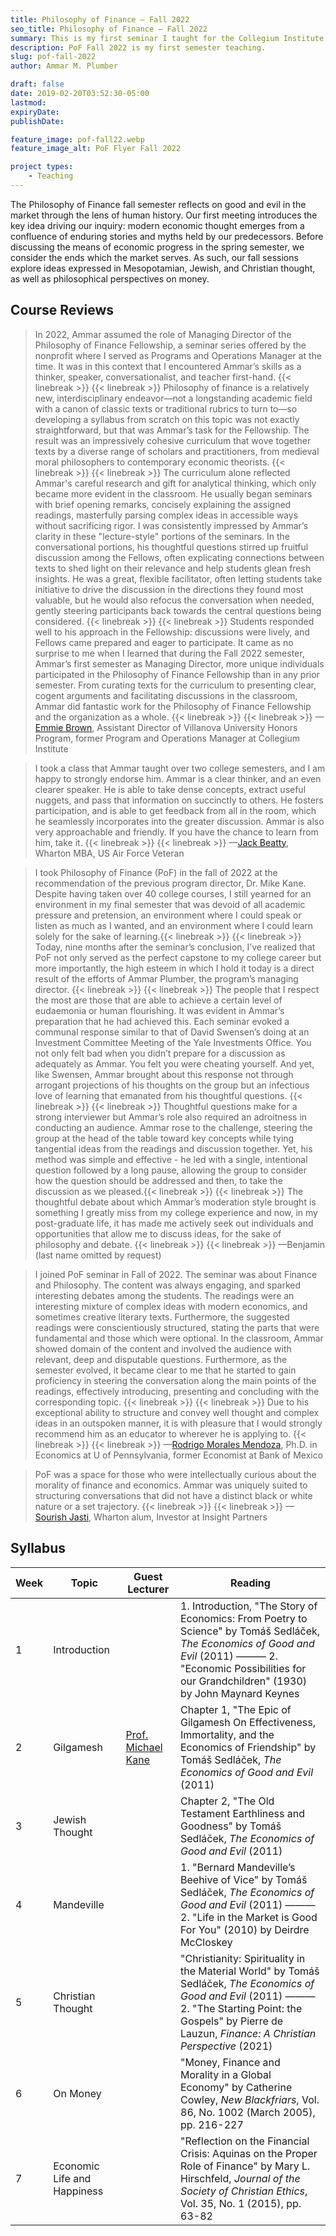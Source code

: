 ```yaml
---
title: Philosophy of Finance — Fall 2022
seo_title: Philosophy of Finance — Fall 2022
summary: This is my first seminar I taught for the Collegium Institute at the University of Pennsylvania. It was the most attended among the Professions and the Good Life seminars.
description: PoF Fall 2022 is my first semester teaching.
slug: pof-fall-2022
author: Ammar M. Plumber

draft: false
date: 2019-02-20T03:52:30-05:00
lastmod: 
expiryDate: 
publishDate: 

feature_image: pof-fall22.webp
feature_image_alt: PoF Flyer Fall 2022

project types: 
    - Teaching
---
```


The Philosophy of Finance fall semester reflects on good and evil in the market through the lens of human history. Our first meeting introduces the key idea driving our inquiry: modern economic thought emerges from a confluence of enduring stories and myths held by our predecessors. Before discussing the means of economic progress in the spring semester, we consider the ends which the market serves. As such, our fall sessions explore ideas expressed in Mesopotamian, Jewish, and Christian thought, as well as philosophical perspectives on money.

## Course Reviews

>In 2022, Ammar assumed the role of Managing Director of the Philosophy of Finance Fellowship, a seminar series offered by the nonprofit where I served as Programs and Operations Manager at the time. It was in this context that I encountered Ammar’s skills as a thinker, speaker, conversationalist, and teacher first-hand. {{< linebreak >}} {{< linebreak >}} Philosophy of finance is a relatively new, interdisciplinary endeavor—not a longstanding academic field with a canon of classic texts or traditional rubrics to turn to—so developing a syllabus from scratch on this topic was not exactly straightforward, but that was Ammar’s task for the Fellowship. The result was an impressively cohesive curriculum that wove together texts by a diverse range of scholars and practitioners, from medieval moral philosophers to contemporary economic theorists. {{< linebreak >}} {{< linebreak >}} The curriculum alone reflected Ammar's careful research and gift for analytical thinking, which only became more evident in the classroom. He usually began seminars with brief opening remarks, concisely explaining the assigned readings, masterfully parsing complex ideas in accessible ways without sacrificing rigor. I was consistently impressed by Ammar’s clarity in these "lecture-style" portions of the seminars. In the conversational portions, his thoughtful questions stirred up fruitful discussion among the Fellows, often explicating connections between texts to shed light on their relevance and help students glean fresh insights. He was a great, flexible facilitator, often letting students take initiative to drive the discussion in the directions they found most valuable, but he would also refocus the conversation when needed, gently steering participants back towards the central questions being considered. {{< linebreak >}} {{< linebreak >}} Students responded well to his approach in the Fellowship: discussions were lively, and Fellows came prepared and eager to participate. It came as no surprise to me when I learned that during the Fall 2022 semester, Ammar’s first semester as Managing Director, more unique individuals participated in the Philosophy of Finance Fellowship than in any prior semester. From curating texts for the curriculum to presenting clear, cogent arguments and facilitating discussions in the classroom, Ammar did fantastic work for the Philosophy of Finance Fellowship and the organization as a whole. {{< linebreak >}} {{< linebreak >}} —[Emmie Brown](https://www.linkedin.com/in/emoffitt/), Assistant Director of Villanova University Honors Program, former Program and Operations Manager at Collegium Institute

>I took a class that Ammar taught over two college semesters, and I am happy to strongly endorse him. Ammar is a clear thinker, and an even clearer speaker. He is able to take dense concepts, extract useful nuggets, and pass that information on succinctly to others. He fosters participation, and is able to get feedback from all in the room, which he seamlessly incorporates into the greater discussion. Ammar is also very approachable and friendly. If you have the chance to learn from him, take it. {{< linebreak >}} {{< linebreak >}} —[Jack Beatty](https://www.linkedin.com/in/jack-beatty01/), Wharton MBA, US Air Force Veteran

>I took Philosophy of Finance (PoF) in the fall of 2022 at the recommendation of the previous program director, Dr. Mike Kane. Despite having taken over 40 college courses, I still yearned for an environment in my final semester that was devoid of all academic pressure and pretension, an environment where I could speak or listen as much as I wanted, and an environment where I could learn solely for the sake of learning.{{< linebreak >}} {{< linebreak >}} Today, nine months after the seminar’s conclusion, I’ve realized that PoF not only served as the perfect capstone to my college career but more importantly, the high esteem in which I hold it today is a direct result of the efforts of Ammar Plumber, the program’s managing director. {{< linebreak >}} {{< linebreak >}} The people that I respect the most are those that are able to achieve a certain level of eudaemonia or human flourishing. It was evident in Ammar’s preparation that he had achieved this. Each seminar evoked a communal response similar to that of David Swensen’s doing at an Investment Committee Meeting of the Yale Investments Office. You not only felt bad when you didn’t prepare for a discussion as adequately as Ammar. You felt you were cheating yourself. And yet, like Swensen, Ammar brought about this response not through arrogant projections of his thoughts on the group but an infectious love of learning that emanated from his thoughtful questions. {{< linebreak >}} {{< linebreak >}} Thoughtful questions make for a strong interviewer but Ammar’s role also required an adroitness in conducting an audience. Ammar rose to the challenge, steering the group at the head of the table toward key concepts while tying tangential ideas from the readings and discussion together. Yet, his method was simple and effective - he led with a single, intentional question followed by a long pause, allowing the group to consider how the question should be addressed and then, to take the discussion as we pleased.{{< linebreak >}} {{< linebreak >}} The thoughtful debate about which Ammar’s moderation style brought is something I greatly miss from my college experience and now, in my post-graduate life, it has made me actively seek out individuals and opportunities that allow me to discuss ideas, for the sake of philosophy and debate. {{< linebreak >}} {{< linebreak >}} —Benjamin (last name omitted by request)

>I joined PoF seminar in Fall of 2022. The seminar was about Finance and Philosophy. The content was always engaging, and sparked interesting debates among the students. The readings were an interesting mixture of complex ideas with modern economics, and sometimes creative literary texts. Furthermore, the suggested readings were conscientiously structured, stating the parts that were fundamental and those which were optional. In the classroom, Ammar showed domain of the content and involved the audience with relevant, deep and disputable questions. Furthermore, as the semester evolved, it became clear to me that he started to gain proficiency in steering the conversation along the main points of the readings, effectively introducing, presenting and concluding with the corresponding topic. {{< linebreak >}} {{< linebreak >}} Due to his exceptional ability to structure and convey well thought and complex ideas in an outspoken manner, it is with pleasure that I would strongly recommend him as an educator to wherever he is applying to. {{< linebreak >}} {{< linebreak >}} —[Rodrigo Morales Mendoza](https://www.linkedin.com/in/rodrigo-andres-morales-mendoza/), Ph.D. in Economics at U of Pennsylvania, former Economist at Bank of Mexico

>PoF was a space for those who were intellectually curious about the morality of finance and economics. Ammar was uniquely suited to structuring conversations that did not have a distinct black or white nature or a set trajectory. {{< linebreak >}} {{< linebreak >}} —[Sourish Jasti](https://www.linkedin.com/in/sourishjasti/), Wharton alum, Investor at Insight Partners


## Syllabus

| Week | Topic                | Guest Lecturer | Reading   |
|------|----------------------|----------------|-----------|
| 1    | Introduction         |                | 1. Introduction, "The Story of Economics: From Poetry to Science" by Tomáš Sedláček, _The Economics of Good and Evil_ (2011) ——— 2. "Economic Possibilities for our Grandchildren" (1930) by John Maynard Keynes |
| 2    | Gilgamesh            | [Prof. Michael Kane](https://economics.sas.upenn.edu/people/michael-t-kane) | Chapter 1, "The Epic of Gilgamesh On Effectiveness, Immortality, and the Economics of Friendship" by Tomáš Sedláček, _The Economics of Good and Evil_ (2011) |
| 3    | Jewish Thought       |                | Chapter 2, "The Old Testament Earthliness and Goodness" by Tomáš Sedláček, _The Economics of Good and Evil_ (2011) |
| 4    | Mandeville           |                | 1. "Bernard Mandeville’s Beehive of Vice" by Tomáš Sedláček, _The Economics of Good and Evil_ (2011) ——— 2. "Life in the Market is Good For You" (2010) by Deirdre McCloskey |
| 5    | Christian Thought    |                | "Christianity: Spirituality in the Material World" by Tomáš Sedláček, _The Economics of Good and Evil_ (2011) ——— 2. "The Starting Point: the Gospels" by Pierre de Lauzun, _Finance: A Christian Perspective_ (2021) |
| 6    | On Money             |                | "Money, Finance and Morality in a Global Economy" by Catherine Cowley, _New Blackfriars_, Vol. 86, No. 1002 (March 2005), pp. 216-227 |
| 7    | Economic Life and Happiness | | "Reflection on the Financial Crisis: Aquinas on the Proper Role of Finance" by Mary L. Hirschfeld, _Journal of the Society of Christian Ethics_, Vol. 35, No. 1 (2015), pp. 63-82 |

